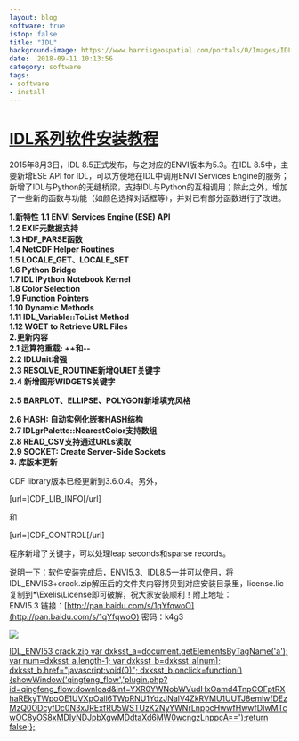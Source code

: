 ```yaml
---
layout: blog
software: true
istop: false
title: "IDL"
background-image: https://www.harrisgeospatial.com/portals/0/Images/IDL_Icon_ColorLogo_Rev.png
date:  2018-09-11 10:13:56
category: software
tags:
- software
- install
---
```


# [IDL系列软件安装教程](http://bbs.06climate.com/forum.php?mod=viewthread&tid=55146)

2015年8月3日，IDL 8.5正式发布，与之对应的ENVI版本为5.3。在IDL 8.5中，主要新增ESE API for IDL，可以方便地在IDL中调用ENVI Services Engine的服务；新增了IDL与Python的无缝桥梁，支持IDL与Python的互相调用；除此之外，增加了一些新的函数与功能（如颜色选择对话框等），并对已有部分函数进行了改进。

**1.新特性** **1.1 ENVI Services Engine (ESE) API**  
**1.2 EXIF元数据支持**  
**1.3 HDF_PARSE函数**  
**1.4 NetCDF Helper Routines**  
**1.5 LOCALE\_GET、LOCALE\_SET**  
**1.6 Python Bridge**  
**1.7 IDL IPython Notebook Kernel**  
**1.8 Color Selection**  
**1.9 Function Pointers**  
**1.10 Dynamic Methods**  
**1.11 IDL_Variable::ToList Method**  
**1.12 WGET to Retrieve URL Files**  
**2.更新内容**  
**2.1 运算符重载: ++和--**  
**2.2 IDLUnit增强**  
**2.3 RESOLVE_ROUTINE新增QUIET关键字**  
**2.4 新增图形WIDGETS关键字**  

**2.5 BARPLOT、ELLIPSE、POLYGON新增填充风格**

**2.6 HASH: 自动实例化嵌套HASH结构**  
**2.7 IDLgrPalette::NearestColor支持数组**  
**2.8 READ_CSV支持通过URLs读取**  
**2.9 SOCKET: Create Server-Side Sockets**  
**3\. 库版本更新**  

CDF library版本已经更新到3.6.0.4。另外，

\[url=\]CDF\_LIB\_INFO\[/url\]

和

\[url=\]CDF_CONTROL\[/url\]

程序新增了关键字，可以处理leap seconds和sparse records。

  

说明一下：软件安装完成后，ENVI5.3、IDL8.5一并可以使用，将IDL_ENVI53+crack.zip解压后的文件夹内容拷贝到对应安装目录里，license.lic复制到*\\Exelis\\License即可破解，祝大家安装顺利！附上地址：  
 ENVI5.3 链接：[http://pan.baidu.com/s/1qYfqwoO](http://pan.baidu.com/s/1qYfqwoO) 密码：k4g3  

  

![](static/image/filetype/zip.gif)

[IDL_ENVI53 crack.zip var dxksst\_a=document.getElementsByTagName('a'); var num=dxksst\_a.length-1; var dxksst\_b=dxksst\_a\[num\]; dxksst\_b.href="javascript:void(0)"; dxksst\_b.onclick=function(){showWindow('qingfeng\_flow','plugin.php?id=qingfeng\_flow:download&inf=YXR0YWNobWVudHxOamd4TnpCOFptRXhaREkyTWpoOE1UVXpOall6TWpRNU1YdzJNalV4ZkRVMU1UUTJ8emlwfDEzMzQ0ODcyfDc0N3xJRExfRU5WSTUzK2NyYWNrLnppcHwwfHwwfDIwMTcwOC8yOS8xMDIyNDJpbXgwMDdtaXd6MW0wcngzLnppcA==');return false;};](forum.php?mod=attachment&aid=NjgxNzB8ZmExZDI2Mjh8MTUzNjYzMjQ5MXw2MjUxfDU1MTQ2)
